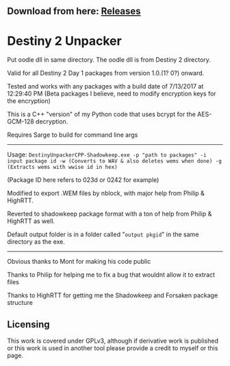 ## Download from here: [Releases](https://github.com/nblockbuster/DestinyUnpackerCPP/releases)

# Destiny 2 Unpacker
Put oodle dll in same directory. The oodle dll is from Destiny 2 directory.

Valid for all Destiny 2 Day 1 packages from version 1.0.(1? 0?) onward.

Tested and works with any packages with a build date of 7/13/2017 at 12:29:40 PM (Beta packages I believe, need to modify encryption keys for the encryption)

This is a C++ "version" of my Python code that uses bcrypt for the AES-GCM-128 decryption.

Requires Sarge to build for command line args

-----

Usage: `DestinyUnpackerCPP-Shadowkeep.exe -p "path to packages" -i input package id -w (Converts to WAV & also deletes wems when done) -g (Extracts wems with wwise id in hex)`

(Package ID here refers to 023d or 0242 for example)

Modified to export .WEM files by nblock, with major help from Philip & HighRTT.

Reverted to shadowkeep package format with a ton of help from Philip & HighRTT as well.

Default output folder is in a folder called "`output pkgid`" in the same directory as the exe. 

-----

Obvious thanks to Mont for making his code public

Thanks to Philip for helping me to fix a bug that wouldnt allow it to extract files

Thanks to HighRTT for getting me the Shadowkeep and Forsaken package structure

## Licensing

This work is covered under GPLv3, although if derivative work is published or this work is used in another tool please provide a credit to myself or this page.
